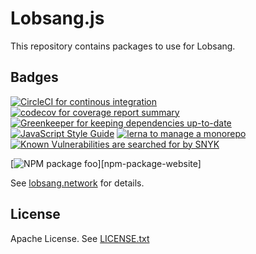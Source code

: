 # Lobsang.js

This repository contains packages to use for Lobsang.

## Badges

[![CircleCI for continous integration][circleci-badge]][circleci-report]
[![codecov for coverage report summary][codecov-badge]][codecov-report]
[![Greenkeeper for keeping dependencies up-to-date][greenkeeper-badge]][greenkeeper-website]
[![JavaScript Style Guide][standard-badge]][standard-website]
[![lerna to manage a monorepo][lerna-badge]][lerna-website]
[![Known Vulnerabilities are searched for by SNYK][snyk-badge]][snyk-report]

[![NPM package foo][npm-package-badge]][npm-package-website]

See [lobsang.network][website] for details.

## License

Apache License. See [LICENSE.txt][license]

[circleci-badge]: https://circleci.com/gh/lobsangnet/lobsang.js/tree/master.svg?style=shield
[circleci-report]: https://circleci.com/gh/lobsangnet/lobsang.js/tree/master
[codecov-badge]: https://codecov.io/gh/lobsangnet/lobsang.js/branch/master/graph/badge.svg
[codecov-report]: https://codecov.io/gh/lobsangnet/lobsang.js
[greenkeeper-badge]: https://badges.greenkeeper.io/lobsangnet/lobsang.js.svg
[greenkeeper-website]: https://greenkeeper.io/
[lerna-badge]: https://img.shields.io/badge/maintained%20with-lerna-cc00ff.svg
[lerna-website]: https://lernajs.io/
[license]: ./LICENSE.txt
[npm-package-badge]: https://nodei.co/npm/@lobsangnet/lobsang-connect-matrix.png
[npm-packages-website]: https://npmjs.org/package/@lobsangnet/lobsang-connect-matrix
[snyk-badge]: https://snyk.io/test/github/lobsangnet/lobsang.js/badge.svg
[snyk-report]: https://snyk.io/test/github/lobsangnet/lobsang.js
[standard-badge]: https://img.shields.io/badge/code_style-standard-brightgreen.svg
[standard-website]: https://standardjs.com/
[website]: http://lobsang.network/
